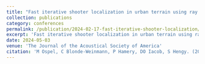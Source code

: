 ```yaml
---
title: "Fast iterative shooter localization in urban terrain using ray casting"
collection: publications
category: conferences
permalink: /publication/2024-02-17-fast-iterative-shooter-localization/
excerpt: 'Fast iterative shooter localization in urban terrain using ray casting.'
date: 2024-05-03
venue: 'The Journal of the Acoustical Society of America'
citation: 'M Ospel, C Blonde-Weinmann, P Hamery, DO Iacob, S Hengy. (2024). "Fast iterative shooter localization in urban terrain using ray casting." <i>The Journal of the Acoustical Society of America</i>, 155(5), 3005-3013.'
---
```

